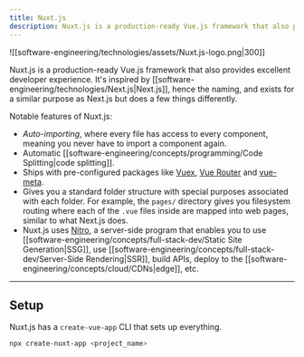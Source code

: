 ```yaml
---
title: Nuxt.js
description: Nuxt.js is a production-ready Vue.js framework that also provides excellent developer experience.
---
```


![[software-engineering/technologies/assets/Nuxt.js-logo.png|300]]

Nuxt.js is a production-ready Vue.js framework that also provides excellent developer experience. It's inspired by [[software-engineering/technologies/Next.js|Next.js]], hence the naming, and exists for a similar purpose as Next.js but does a few things differently.

Notable features of Nuxt.js:
- *Auto-importing*, where every file has access to every component, meaning you never have to import a component again.
- Automatic [[software-engineering/concepts/programming/Code Splitting|code splitting]].
- Ships with pre-configured packages like [Vuex](https://vuex.vuejs.org/), [Vue Router](https://router.vuejs.org/) and [vue-meta](https://vue-meta.nuxtjs.org/). 
- Gives you a standard folder structure with special purposes associated with each folder. For example, the `pages/` directory gives you filesystem routing where each of the `.vue` files inside are mapped into web pages, similar to what Next.js does.
- Nuxt.js uses [Nitro](https://v3.nuxtjs.org/guide/concepts/server-engine/), a server-side program that enables you to use [[software-engineering/concepts/full-stack-dev/Static Site Generation|SSG]], use [[software-engineering/concepts/full-stack-dev/Server-Side Rendering|SSR]], build APIs, deploy to the [[software-engineering/concepts/cloud/CDNs|edge]], etc.

---

## Setup
Nuxt.js has a `create-vue-app` CLI that sets up everything.
```bash
npx create-nuxt-app <project_name>
```

